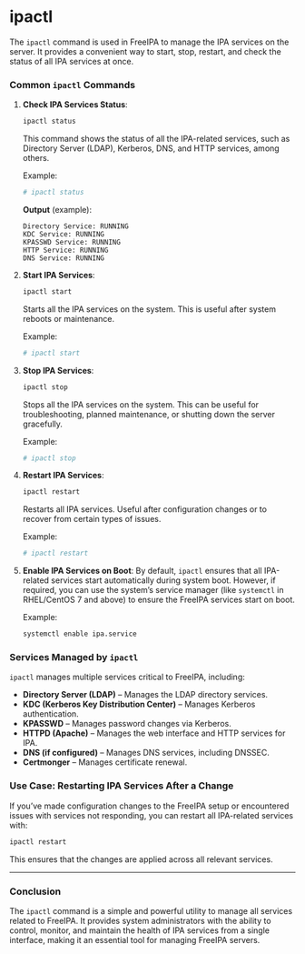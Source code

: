 # ipactl
The `ipactl` command is used in FreeIPA to manage the IPA services on the server. It provides a convenient way to start, stop, restart, and check the status of all IPA services at once.

### **Common `ipactl` Commands**

1. **Check IPA Services Status**:
   ```bash
   ipactl status
   ```
   This command shows the status of all the IPA-related services, such as Directory Server (LDAP), Kerberos, DNS, and HTTP services, among others.

   Example:
   ```bash
   # ipactl status
   ```

   **Output** (example):
   ```
   Directory Service: RUNNING
   KDC Service: RUNNING
   KPASSWD Service: RUNNING
   HTTP Service: RUNNING
   DNS Service: RUNNING
   ```

2. **Start IPA Services**:
   ```bash
   ipactl start
   ```
   Starts all the IPA services on the system. This is useful after system reboots or maintenance.

   Example:
   ```bash
   # ipactl start
   ```

3. **Stop IPA Services**:
   ```bash
   ipactl stop
   ```
   Stops all the IPA services on the system. This can be useful for troubleshooting, planned maintenance, or shutting down the server gracefully.

   Example:
   ```bash
   # ipactl stop
   ```

4. **Restart IPA Services**:
   ```bash
   ipactl restart
   ```
   Restarts all IPA services. Useful after configuration changes or to recover from certain types of issues.

   Example:
   ```bash
   # ipactl restart
   ```

5. **Enable IPA Services on Boot**:
   By default, `ipactl` ensures that all IPA-related services start automatically during system boot. However, if required, you can use the system’s service manager (like `systemctl` in RHEL/CentOS 7 and above) to ensure the FreeIPA services start on boot.

   Example:
   ```bash
   systemctl enable ipa.service
   ```

### **Services Managed by `ipactl`**

`ipactl` manages multiple services critical to FreeIPA, including:

- **Directory Server (LDAP)** – Manages the LDAP directory services.
- **KDC (Kerberos Key Distribution Center)** – Manages Kerberos authentication.
- **KPASSWD** – Manages password changes via Kerberos.
- **HTTPD (Apache)** – Manages the web interface and HTTP services for IPA.
- **DNS (if configured)** – Manages DNS services, including DNSSEC.
- **Certmonger** – Manages certificate renewal.

### **Use Case: Restarting IPA Services After a Change**

If you’ve made configuration changes to the FreeIPA setup or encountered issues with services not responding, you can restart all IPA-related services with:
```bash
ipactl restart
```
This ensures that the changes are applied across all relevant services.

---

### **Conclusion**

The `ipactl` command is a simple and powerful utility to manage all services related to FreeIPA. It provides system administrators with the ability to control, monitor, and maintain the health of IPA services from a single interface, making it an essential tool for managing FreeIPA servers.
